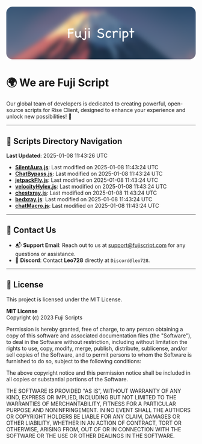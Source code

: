 ![Banner](.github/b.webp)

# 🌍 **We are Fuji Script**

Our global team of developers is dedicated to creating powerful, open-source scripts for Rise Client, designed to enhance your experience and unlock new possibilities! 🌟

---
<!-- SCRIPTS_NAVIGATION_START -->
## 📂 **Scripts Directory Navigation**

**Last Updated**: 2025-01-08 11:43:26 UTC

- **[SilentAura.js](scripts/SilentAura.js)**: Last modified on 2025-01-08 11:43:24 UTC
- **[ChatBypass.js](scripts/ChatBypass.js)**: Last modified on 2025-01-08 11:43:24 UTC
- **[jetpackFly.js](scripts/jetpackFly.js)**: Last modified on 2025-01-08 11:43:24 UTC
- **[velocityHylex.js](scripts/velocityHylex.js)**: Last modified on 2025-01-08 11:43:24 UTC
- **[chestxray.js](scripts/chestxray.js)**: Last modified on 2025-01-08 11:43:24 UTC
- **[bedxray.js](scripts/bedxray.js)**: Last modified on 2025-01-08 11:43:24 UTC
- **[chatMacro.js](scripts/chatMacro.js)**: Last modified on 2025-01-08 11:43:24 UTC

<!-- SCRIPTS_NAVIGATION_END -->

---

## 💬 **Contact Us**  
- 📬 **Support Email**: Reach out to us at [support@fujiscript.com](mailto:support@fujiscript.com) for any questions or assistance.  
- 💬 **Discord**: Contact **Leo728** directly at `Discord@leo728`.

---

## 📜 **License**

This project is licensed under the MIT License.  

**MIT License**  
Copyright (c) 2023 Fuji Scripts  

Permission is hereby granted, free of charge, to any person obtaining a copy of this software and associated documentation files (the "Software"), to deal in the Software without restriction, including without limitation the rights to use, copy, modify, merge, publish, distribute, sublicense, and/or sell copies of the Software, and to permit persons to whom the Software is furnished to do so, subject to the following conditions:  

The above copyright notice and this permission notice shall be included in all copies or substantial portions of the Software.  

THE SOFTWARE IS PROVIDED "AS IS", WITHOUT WARRANTY OF ANY KIND, EXPRESS OR IMPLIED, INCLUDING BUT NOT LIMITED TO THE WARRANTIES OF MERCHANTABILITY, FITNESS FOR A PARTICULAR PURPOSE AND NONINFRINGEMENT. IN NO EVENT SHALL THE AUTHORS OR COPYRIGHT HOLDERS BE LIABLE FOR ANY CLAIM, DAMAGES OR OTHER LIABILITY, WHETHER IN AN ACTION OF CONTRACT, TORT OR OTHERWISE, ARISING FROM, OUT OF OR IN CONNECTION WITH THE SOFTWARE OR THE USE OR OTHER DEALINGS IN THE SOFTWARE.  
